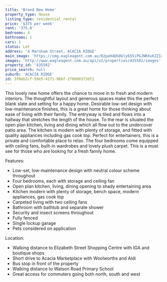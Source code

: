 ```yaml
---
title: 'Brand New Home'
property_type: House
listing_type: residential_rental
price: '$375 per week'
rent: '375.0'
bedrooms: 4
bathrooms: 1
cars: 1
status: Let
address: '4 Marnham Street, ACACIA RIDGE'
main_image: 'https://img.eagleagent.com.au/02poH4Dh8bly655iPGJNRXuKZZI=/1280x854/smart/https://s3-us-west-2.amazonaws.com/eagleagent-orig/images/6825840/426345838-image-M.jpg'
images: 'http://www.eagleagent.com.au/api/v2/properties/435582/images'
property_id: '435582'
price_search: null
suburb: 'ACACIA RIDGE'
id: 3f0eb2cf-59e5-4271-98bf-2f0b90373df2
---
```

This lovely new home offers the chance to move in to fresh and modern interiors. The thoughtful layout and generous spaces make this the perfect blank slate and setting for a happy home. Desirable low-set design with low-maintenance finishes, this is a great home for those thinking about ease of living with their family. The entryway is tiled and flows into a hallway that stretches the length of the house. To the rear is situated the open plan kitchen, living and dining which all flow out to the undercover patio area. The kitchen is modern with plenty of storage, and fitted with quality appliances including gas cook top. Perfect for entertainers, this is a private and comfortable place to relax. The four bedrooms come equipped with ceiling fans, built-in wardrobes and lovely plush carpet. This is a must see for those who are looking for a fresh family home.

Features:

*  Low-set, low-maintenance design with neutral colour scheme throughout
*  Four bedrooms, each with storage and ceiling fan
*  Open plan kitchen, living, dining opening to shady entertaining area
*  Kitchen modern with plenty of storage, bench space, modern appliances, gas cook top
*  Carpeted living with two ceiling fans
*  Bathroom with bathtub and separate shower
*  Security and insect screens throughout
*  Fully fenced
*  Single lockup garage
*  Pets considered on application

Location:

*  Walking distance to Elizabeth Street Shopping Centre with IGA and boutique shops
*  Short drive to Acacia Marketplace with Woolworths and Aldi
*  Bus stop in front of the property
*  Walking distance to Watson Road Primary School
*  Great access for commuters going both north, south and west